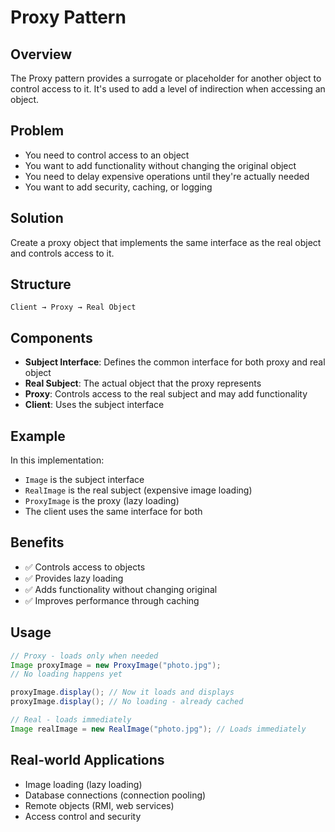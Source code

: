 # Proxy Pattern

## Overview
The Proxy pattern provides a surrogate or placeholder for another object to control access to it. It's used to add a level of indirection when accessing an object.

## Problem
- You need to control access to an object
- You want to add functionality without changing the original object
- You need to delay expensive operations until they're actually needed
- You want to add security, caching, or logging

## Solution
Create a proxy object that implements the same interface as the real object and controls access to it.

## Structure
```
Client → Proxy → Real Object
```

## Components
- **Subject Interface**: Defines the common interface for both proxy and real object
- **Real Subject**: The actual object that the proxy represents
- **Proxy**: Controls access to the real subject and may add functionality
- **Client**: Uses the subject interface

## Example
In this implementation:
- `Image` is the subject interface
- `RealImage` is the real subject (expensive image loading)
- `ProxyImage` is the proxy (lazy loading)
- The client uses the same interface for both

## Benefits
- ✅ Controls access to objects
- ✅ Provides lazy loading
- ✅ Adds functionality without changing original
- ✅ Improves performance through caching

## Usage
```java
// Proxy - loads only when needed
Image proxyImage = new ProxyImage("photo.jpg");
// No loading happens yet

proxyImage.display(); // Now it loads and displays
proxyImage.display(); // No loading - already cached

// Real - loads immediately
Image realImage = new RealImage("photo.jpg"); // Loads immediately
```

## Real-world Applications
- Image loading (lazy loading)
- Database connections (connection pooling)
- Remote objects (RMI, web services)
- Access control and security 
